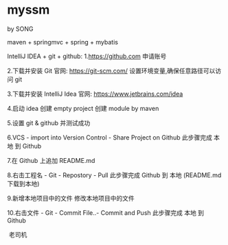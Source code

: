 # myssm
by SONG

maven + springmvc + spring + mybatis
 
IntelliJ IDEA + git + github:
1.https://github.com 申请账号

2.下载并安装 Git
  官网: https://git-scm.com/
  设置环境变量,确保任意路径可以访问 git
  
3.下载并安装 IntelliJ Idea
  官网: https://www.jetbrains.com/idea  
  
4.启动 idea 
  创建 empty project
  创建 module by maven   

5.设置 git & github 并测试成功
  
6.VCS -  import into Version Control - Share Project on Github
  此步骤完成 本地 到 Github

7.在 Github 上追加 README.md 

8.右击工程名 - Git - Repostory - Pull
  此步骤完成 Github 到 本地 (README.md 下载到本地)
  
9.新增本地项目中的文件
  修改本地项目中的文件
  
10.右击文件 - Git - Commit File..- Commit and Push
  此步骤完成 本地 到 Github
  
  老司机
